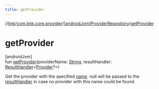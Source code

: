 ```yaml
---
title: getProvider
---
```

//[link](../../../index.html)/[com.tink.core.provider](../index.html)/[[androidJvm]ProviderRepository](index.html)/[getProvider](get-provider.html)



# getProvider



[androidJvm]\
fun [getProvider](get-provider.html)(providerName: [String](https://kotlinlang.org/api/latest/jvm/stdlib/kotlin/-string/index.html), resultHandler: [ResultHandler](../../com.tink.service.handler/[android-jvm]-result-handler/index.html)&lt;[Provider](../../com.tink.model.provider/[android-jvm]-provider/index.html)?&gt;)



Get the provider with the specified [name](../../com.tink.model.provider/[android-jvm]-provider/name.html). null will be passed to the [resultHandler](get-provider.html) in case no provider with this name could be found.




